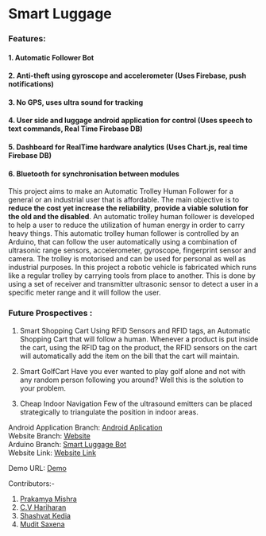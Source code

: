 # Smart Luggage
### Features:
#### 1. Automatic Follower Bot 
#### 2. Anti-theft using gyroscope and accelerometer (Uses Firebase, push notifications)
#### 3. No GPS, uses ultra sound for tracking
#### 4. User side and luggage android application for control (Uses speech to text commands, Real Time Firebase DB)
#### 5. Dashboard for RealTime hardware analytics (Uses Chart.js, real time Firebase DB)
#### 6. Bluetooth for synchronisation between modules


This project aims to make an Automatic Trolley Human Follower for a general or an industrial user that is affordable. The main objective is to <b>reduce the cost yet increase the reliability</b>, <b>provide a viable solution for the old and the disabled</b>. An automatic trolley human follower is developed to help a user to reduce the utilization of human energy in order to carry heavy things. This automatic trolley human follower is controlled by an Arduino, that can follow the user automatically using a combination of ultrasonic range sensors, accelerometer, gyroscope, fingerprint sensor and camera. The trolley is motorised and can be used for personal as well as industrial purposes. In this project a robotic vehicle is fabricated which runs like a regular trolley by carrying tools from place to another. This is done by using a set of receiver and transmitter ultrasonic sensor to detect a user in a specific meter range and it will follow the user. 

### Future Prospectives :
1. Smart Shopping Cart
Using RFID Sensors and RFID tags, an Automatic Shopping Cart that will follow a human. Whenever a product is put inside the cart, using the RFID tag on the product, the RFID sensors on the cart will automatically add the item on the bill that the cart will maintain.

2. Smart GolfCart
Have you ever wanted to play golf alone and not with any random person following you around? Well this is the solution to your problem.

3. Cheap Indoor Navigation
Few of the ultrasound emitters can be placed strategically to triangulate the position in indoor areas.


Android Application Branch: [Android Aplication](https://github.com/prakamya-mishra/Bit-Please-HINT18/tree/Android) </br>
Website Branch: [Website](https://github.com/prakamya-mishra/Bit-Please-HINT18/tree/Web) </br>
Arduino Branch: [Smart Luggage Bot](https://github.com/prakamya-mishra/Bit-Please-HINT18/tree/Arduino) </br>
Website Link: [Website Link](https://prakamya-mishra.github.io/Bit-Please-HINT18/) </br>

Demo URL: [Demo](https://www.youtube.com/watch?v=DHYxtmiw1UE)

Contributors:-
1. [Prakamya Mishra](https://github.com/prakamya-mishra)
2. [C.V Hariharan](https://github.com/cvhariharan)
3. [Shashvat Kedia](https://github.com/sd1998)
4. [Mudit Saxena](https://github.com/mudit9)
